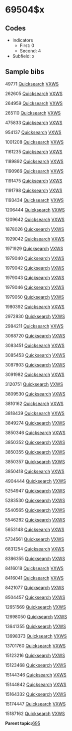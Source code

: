 # 69504$x

## Codes

-   Indicators
    -   First: 0
    -   Second: 4
-   Subfield: x

## Sample bibs

49771 [Quicksearch](https://search.library.yale.edu/catalog/49771) [VXWS](http://prodorbis.library.yale.edu:7014/vxws/GetHoldingsService?bibId=49771)

262605 [Quicksearch](https://search.library.yale.edu/catalog/262605) [VXWS](http://prodorbis.library.yale.edu:7014/vxws/GetHoldingsService?bibId=262605)

264959 [Quicksearch](https://search.library.yale.edu/catalog/264959) [VXWS](http://prodorbis.library.yale.edu:7014/vxws/GetHoldingsService?bibId=264959)

265110 [Quicksearch](https://search.library.yale.edu/catalog/265110) [VXWS](http://prodorbis.library.yale.edu:7014/vxws/GetHoldingsService?bibId=265110)

475833 [Quicksearch](https://search.library.yale.edu/catalog/475833) [VXWS](http://prodorbis.library.yale.edu:7014/vxws/GetHoldingsService?bibId=475833)

954137 [Quicksearch](https://search.library.yale.edu/catalog/954137) [VXWS](http://prodorbis.library.yale.edu:7014/vxws/GetHoldingsService?bibId=954137)

1001208 [Quicksearch](https://search.library.yale.edu/catalog/1001208) [VXWS](http://prodorbis.library.yale.edu:7014/vxws/GetHoldingsService?bibId=1001208)

1161235 [Quicksearch](https://search.library.yale.edu/catalog/1161235) [VXWS](http://prodorbis.library.yale.edu:7014/vxws/GetHoldingsService?bibId=1161235)

1189892 [Quicksearch](https://search.library.yale.edu/catalog/1189892) [VXWS](http://prodorbis.library.yale.edu:7014/vxws/GetHoldingsService?bibId=1189892)

1190966 [Quicksearch](https://search.library.yale.edu/catalog/1190966) [VXWS](http://prodorbis.library.yale.edu:7014/vxws/GetHoldingsService?bibId=1190966)

1191475 [Quicksearch](https://search.library.yale.edu/catalog/1191475) [VXWS](http://prodorbis.library.yale.edu:7014/vxws/GetHoldingsService?bibId=1191475)

1191798 [Quicksearch](https://search.library.yale.edu/catalog/1191798) [VXWS](http://prodorbis.library.yale.edu:7014/vxws/GetHoldingsService?bibId=1191798)

1193434 [Quicksearch](https://search.library.yale.edu/catalog/1193434) [VXWS](http://prodorbis.library.yale.edu:7014/vxws/GetHoldingsService?bibId=1193434)

1206444 [Quicksearch](https://search.library.yale.edu/catalog/1206444) [VXWS](http://prodorbis.library.yale.edu:7014/vxws/GetHoldingsService?bibId=1206444)

1209642 [Quicksearch](https://search.library.yale.edu/catalog/1209642) [VXWS](http://prodorbis.library.yale.edu:7014/vxws/GetHoldingsService?bibId=1209642)

1878026 [Quicksearch](https://search.library.yale.edu/catalog/1878026) [VXWS](http://prodorbis.library.yale.edu:7014/vxws/GetHoldingsService?bibId=1878026)

1929042 [Quicksearch](https://search.library.yale.edu/catalog/1929042) [VXWS](http://prodorbis.library.yale.edu:7014/vxws/GetHoldingsService?bibId=1929042)

1971929 [Quicksearch](https://search.library.yale.edu/catalog/1971929) [VXWS](http://prodorbis.library.yale.edu:7014/vxws/GetHoldingsService?bibId=1971929)

1979040 [Quicksearch](https://search.library.yale.edu/catalog/1979040) [VXWS](http://prodorbis.library.yale.edu:7014/vxws/GetHoldingsService?bibId=1979040)

1979042 [Quicksearch](https://search.library.yale.edu/catalog/1979042) [VXWS](http://prodorbis.library.yale.edu:7014/vxws/GetHoldingsService?bibId=1979042)

1979043 [Quicksearch](https://search.library.yale.edu/catalog/1979043) [VXWS](http://prodorbis.library.yale.edu:7014/vxws/GetHoldingsService?bibId=1979043)

1979046 [Quicksearch](https://search.library.yale.edu/catalog/1979046) [VXWS](http://prodorbis.library.yale.edu:7014/vxws/GetHoldingsService?bibId=1979046)

1979050 [Quicksearch](https://search.library.yale.edu/catalog/1979050) [VXWS](http://prodorbis.library.yale.edu:7014/vxws/GetHoldingsService?bibId=1979050)

1980392 [Quicksearch](https://search.library.yale.edu/catalog/1980392) [VXWS](http://prodorbis.library.yale.edu:7014/vxws/GetHoldingsService?bibId=1980392)

2972830 [Quicksearch](https://search.library.yale.edu/catalog/2972830) [VXWS](http://prodorbis.library.yale.edu:7014/vxws/GetHoldingsService?bibId=2972830)

2984211 [Quicksearch](https://search.library.yale.edu/catalog/2984211) [VXWS](http://prodorbis.library.yale.edu:7014/vxws/GetHoldingsService?bibId=2984211)

3068720 [Quicksearch](https://search.library.yale.edu/catalog/3068720) [VXWS](http://prodorbis.library.yale.edu:7014/vxws/GetHoldingsService?bibId=3068720)

3083451 [Quicksearch](https://search.library.yale.edu/catalog/3083451) [VXWS](http://prodorbis.library.yale.edu:7014/vxws/GetHoldingsService?bibId=3083451)

3085453 [Quicksearch](https://search.library.yale.edu/catalog/3085453) [VXWS](http://prodorbis.library.yale.edu:7014/vxws/GetHoldingsService?bibId=3085453)

3087803 [Quicksearch](https://search.library.yale.edu/catalog/3087803) [VXWS](http://prodorbis.library.yale.edu:7014/vxws/GetHoldingsService?bibId=3087803)

3091982 [Quicksearch](https://search.library.yale.edu/catalog/3091982) [VXWS](http://prodorbis.library.yale.edu:7014/vxws/GetHoldingsService?bibId=3091982)

3120751 [Quicksearch](https://search.library.yale.edu/catalog/3120751) [VXWS](http://prodorbis.library.yale.edu:7014/vxws/GetHoldingsService?bibId=3120751)

3809530 [Quicksearch](https://search.library.yale.edu/catalog/3809530) [VXWS](http://prodorbis.library.yale.edu:7014/vxws/GetHoldingsService?bibId=3809530)

3810162 [Quicksearch](https://search.library.yale.edu/catalog/3810162) [VXWS](http://prodorbis.library.yale.edu:7014/vxws/GetHoldingsService?bibId=3810162)

3818439 [Quicksearch](https://search.library.yale.edu/catalog/3818439) [VXWS](http://prodorbis.library.yale.edu:7014/vxws/GetHoldingsService?bibId=3818439)

3849274 [Quicksearch](https://search.library.yale.edu/catalog/3849274) [VXWS](http://prodorbis.library.yale.edu:7014/vxws/GetHoldingsService?bibId=3849274)

3850346 [Quicksearch](https://search.library.yale.edu/catalog/3850346) [VXWS](http://prodorbis.library.yale.edu:7014/vxws/GetHoldingsService?bibId=3850346)

3850352 [Quicksearch](https://search.library.yale.edu/catalog/3850352) [VXWS](http://prodorbis.library.yale.edu:7014/vxws/GetHoldingsService?bibId=3850352)

3850355 [Quicksearch](https://search.library.yale.edu/catalog/3850355) [VXWS](http://prodorbis.library.yale.edu:7014/vxws/GetHoldingsService?bibId=3850355)

3850357 [Quicksearch](https://search.library.yale.edu/catalog/3850357) [VXWS](http://prodorbis.library.yale.edu:7014/vxws/GetHoldingsService?bibId=3850357)

3850418 [Quicksearch](https://search.library.yale.edu/catalog/3850418) [VXWS](http://prodorbis.library.yale.edu:7014/vxws/GetHoldingsService?bibId=3850418)

4904444 [Quicksearch](https://search.library.yale.edu/catalog/4904444) [VXWS](http://prodorbis.library.yale.edu:7014/vxws/GetHoldingsService?bibId=4904444)

5254947 [Quicksearch](https://search.library.yale.edu/catalog/5254947) [VXWS](http://prodorbis.library.yale.edu:7014/vxws/GetHoldingsService?bibId=5254947)

5283530 [Quicksearch](https://search.library.yale.edu/catalog/5283530) [VXWS](http://prodorbis.library.yale.edu:7014/vxws/GetHoldingsService?bibId=5283530)

5540565 [Quicksearch](https://search.library.yale.edu/catalog/5540565) [VXWS](http://prodorbis.library.yale.edu:7014/vxws/GetHoldingsService?bibId=5540565)

5546282 [Quicksearch](https://search.library.yale.edu/catalog/5546282) [VXWS](http://prodorbis.library.yale.edu:7014/vxws/GetHoldingsService?bibId=5546282)

5653148 [Quicksearch](https://search.library.yale.edu/catalog/5653148) [VXWS](http://prodorbis.library.yale.edu:7014/vxws/GetHoldingsService?bibId=5653148)

5734561 [Quicksearch](https://search.library.yale.edu/catalog/5734561) [VXWS](http://prodorbis.library.yale.edu:7014/vxws/GetHoldingsService?bibId=5734561)

6831254 [Quicksearch](https://search.library.yale.edu/catalog/6831254) [VXWS](http://prodorbis.library.yale.edu:7014/vxws/GetHoldingsService?bibId=6831254)

8386355 [Quicksearch](https://search.library.yale.edu/catalog/8386355) [VXWS](http://prodorbis.library.yale.edu:7014/vxws/GetHoldingsService?bibId=8386355)

8416018 [Quicksearch](https://search.library.yale.edu/catalog/8416018) [VXWS](http://prodorbis.library.yale.edu:7014/vxws/GetHoldingsService?bibId=8416018)

8416041 [Quicksearch](https://search.library.yale.edu/catalog/8416041) [VXWS](http://prodorbis.library.yale.edu:7014/vxws/GetHoldingsService?bibId=8416041)

8421077 [Quicksearch](https://search.library.yale.edu/catalog/8421077) [VXWS](http://prodorbis.library.yale.edu:7014/vxws/GetHoldingsService?bibId=8421077)

8504457 [Quicksearch](https://search.library.yale.edu/catalog/8504457) [VXWS](http://prodorbis.library.yale.edu:7014/vxws/GetHoldingsService?bibId=8504457)

12651569 [Quicksearch](https://search.library.yale.edu/catalog/12651569) [VXWS](http://prodorbis.library.yale.edu:7014/vxws/GetHoldingsService?bibId=12651569)

12698050 [Quicksearch](https://search.library.yale.edu/catalog/12698050) [VXWS](http://prodorbis.library.yale.edu:7014/vxws/GetHoldingsService?bibId=12698050)

13641355 [Quicksearch](https://search.library.yale.edu/catalog/13641355) [VXWS](http://prodorbis.library.yale.edu:7014/vxws/GetHoldingsService?bibId=13641355)

13698373 [Quicksearch](https://search.library.yale.edu/catalog/13698373) [VXWS](http://prodorbis.library.yale.edu:7014/vxws/GetHoldingsService?bibId=13698373)

13701760 [Quicksearch](https://search.library.yale.edu/catalog/13701760) [VXWS](http://prodorbis.library.yale.edu:7014/vxws/GetHoldingsService?bibId=13701760)

15123216 [Quicksearch](https://search.library.yale.edu/catalog/15123216) [VXWS](http://prodorbis.library.yale.edu:7014/vxws/GetHoldingsService?bibId=15123216)

15123468 [Quicksearch](https://search.library.yale.edu/catalog/15123468) [VXWS](http://prodorbis.library.yale.edu:7014/vxws/GetHoldingsService?bibId=15123468)

15144346 [Quicksearch](https://search.library.yale.edu/catalog/15144346) [VXWS](http://prodorbis.library.yale.edu:7014/vxws/GetHoldingsService?bibId=15144346)

15144842 [Quicksearch](https://search.library.yale.edu/catalog/15144842) [VXWS](http://prodorbis.library.yale.edu:7014/vxws/GetHoldingsService?bibId=15144842)

15164332 [Quicksearch](https://search.library.yale.edu/catalog/15164332) [VXWS](http://prodorbis.library.yale.edu:7014/vxws/GetHoldingsService?bibId=15164332)

15174447 [Quicksearch](https://search.library.yale.edu/catalog/15174447) [VXWS](http://prodorbis.library.yale.edu:7014/vxws/GetHoldingsService?bibId=15174447)

15187162 [Quicksearch](https://search.library.yale.edu/catalog/15187162) [VXWS](http://prodorbis.library.yale.edu:7014/vxws/GetHoldingsService?bibId=15187162)

**Parent topic:**[695](../../tags/695/695.md)

